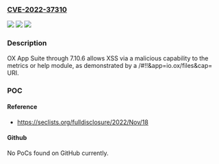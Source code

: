 ### [CVE-2022-37310](https://cve.mitre.org/cgi-bin/cvename.cgi?name=CVE-2022-37310)
![](https://img.shields.io/static/v1?label=Product&message=n%2Fa&color=blue)
![](https://img.shields.io/static/v1?label=Version&message=n%2Fa&color=blue)
![](https://img.shields.io/static/v1?label=Vulnerability&message=n%2Fa&color=brighgreen)

### Description

OX App Suite through 7.10.6 allows XSS via a malicious capability to the metrics or help module, as demonstrated by a /#!!&app=io.ox/files&cap= URI.

### POC

#### Reference
- https://seclists.org/fulldisclosure/2022/Nov/18

#### Github
No PoCs found on GitHub currently.

